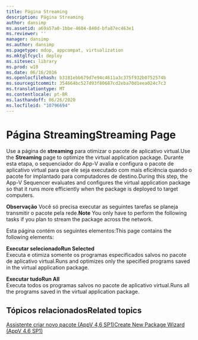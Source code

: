```yaml
---
title: Página Streaming
description: Página Streaming
author: dansimp
ms.assetid: a69a57a0-1bbe-4604-840d-bfa87ec463e1
ms.reviewer: ''
manager: dansimp
ms.author: dansimp
ms.pagetype: mdop, appcompat, virtualization
ms.mktglfcycl: deploy
ms.sitesec: library
ms.prod: w10
ms.date: 06/16/2016
ms.openlocfilehash: b3181ebb679d7e94c4611a3c375f932b0752574b
ms.sourcegitcommit: 354664bc527d93f80687cd2eba70d1eea024c7c3
ms.translationtype: MT
ms.contentlocale: pt-BR
ms.lasthandoff: 06/26/2020
ms.locfileid: "10796694"
---
```

# <span data-ttu-id="8bbff-103">Página Streaming</span><span class="sxs-lookup"><span data-stu-id="8bbff-103">Streaming Page</span></span>


<span data-ttu-id="8bbff-104">Use a página de **streaming** para otimizar o pacote de aplicativo virtual.</span><span class="sxs-lookup"><span data-stu-id="8bbff-104">Use the **Streaming** page to optimize the virtual application package.</span></span> <span data-ttu-id="8bbff-105">Durante esta etapa, o sequenciador do App-V avalia e configura o pacote de aplicativo virtual para que ele seja executado com mais eficiência quando o pacote for implantado para computadores de destino.</span><span class="sxs-lookup"><span data-stu-id="8bbff-105">During this step, the App-V Sequencer evaluates and configures the virtual application package so that it runs more efficiently when the package is deployed to target computers.</span></span>

<span data-ttu-id="8bbff-106">**Observação**  Você só precisa executar as seguintes tarefas se planeja transmitir o pacote pela rede.</span><span class="sxs-lookup"><span data-stu-id="8bbff-106">**Note** You only have to perform the following tasks if you plan to stream the package across the network.</span></span>

 

<span data-ttu-id="8bbff-107">Esta página contém os seguintes elementos:</span><span class="sxs-lookup"><span data-stu-id="8bbff-107">This page contains the following elements:</span></span>

<a href="" id="run-selected"></a>**<span data-ttu-id="8bbff-108">Executar selecionado</span><span class="sxs-lookup"><span data-stu-id="8bbff-108">Run Selected</span></span>**  
<span data-ttu-id="8bbff-109">Executa e otimiza somente os programas especificados salvos no pacote de aplicativo virtual.</span><span class="sxs-lookup"><span data-stu-id="8bbff-109">Runs and optimizes only the specified programs saved in the virtual application package.</span></span>

<a href="" id="run-all"></a>**<span data-ttu-id="8bbff-110">Executar tudo</span><span class="sxs-lookup"><span data-stu-id="8bbff-110">Run All</span></span>**  
<span data-ttu-id="8bbff-111">Executa todos os programas salvos no pacote de aplicativo virtual.</span><span class="sxs-lookup"><span data-stu-id="8bbff-111">Runs all the programs saved in the virtual application package.</span></span>

## <span data-ttu-id="8bbff-112">Tópicos relacionados</span><span class="sxs-lookup"><span data-stu-id="8bbff-112">Related topics</span></span>


[<span data-ttu-id="8bbff-113">Assistente criar novo pacote (AppV 4,6 SP1)</span><span class="sxs-lookup"><span data-stu-id="8bbff-113">Create New Package Wizard (AppV 4.6 SP1)</span></span>](create-new-package-wizard---appv-46-sp1-.md)

 

 






